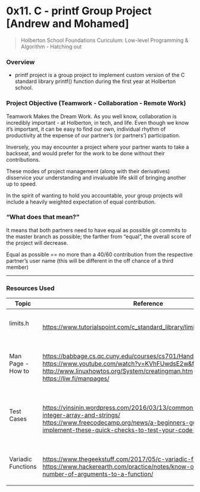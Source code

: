 # 0x11. C - printf Group Project [Andrew and Mohamed]
> Holberton School Foundations Curiculum: Low-level Programming & Algorithm - Hatching out

### Overview
- printf project is a group project to implement custom version of the C standard library printf() function during the first year at Holberton school.

### Project Objective (Teamwork - Collaboration - Remote Work)
Teamwork Makes the Dream Work. As you well know, collaboration is incredibly important - at Holberton, in tech, and life. Even though we know it’s important, it can be easy to find our own, individual rhythm of productivity at the expense of our partner’s (or partners’) participation.

Inversely, you may encounter a project where your partner wants to take a backseat, and would prefer for the work to be done without their contributions.

These modes of project management (along with their derivatives) disservice your understanding and invaluable life skill of bringing another up to speed.

In the spirit of wanting to hold you accountable, your group projects will include a heavily weighted expectation of equal contribution.

### “What does that mean?”

It means that both partners need to have equal as possible git commits to the master branch as possible; the farther from “equal”, the overall score of the project will decrease.

Equal as possible == no more than a 40/60 contribution from the respective partner’s user name (this will be different in the off chance of a third member)
___

### Resources Used
Topic | Reference
| --- | --- |
limits.h | <br><p>https://www.tutorialspoint.com/c_standard_library/limits_h.htm<br></p>
Man Page - How to | <br><p>https://babbage.cs.qc.cuny.edu/courses/cs701/Handouts/man_pages.html<br>https://www.youtube.com/watch?v=KVhFUwdsE2w&feature=youtu.be<br>http://www.linuxhowtos.org/System/creatingman.htm<br>https://liw.fi/manpages/<br></p>
Test Cases |<br><p>https://vinsinin.wordpress.com/2016/03/13/common-test-cases-for-integer-array-and-strings/<br>https://www.freecodecamp.org/news/a-beginners-guide-to-testing-implement-these-quick-checks-to-test-your-code-d50027ad5eed/<br></p>
Variadic Functions | <br><p>https://www.thegeekstuff.com/2017/05/c-variadic-functions/<br>https://www.hackerearth.com/practice/notes/know-our-printf-variable-number-of-arguments-to-a-function/<br></p>
